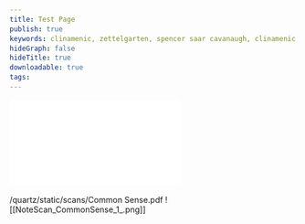 ```yaml
---
title: Test Page
publish: true
keywords: clinamenic, zettelgarten, spencer saar cavanaugh, clinamenic LLC, zettelkasten, digital garden, hypergraph
hideGraph: false
hideTitle: true
downloadable: true
tags:
---
```

![PDF Title](quartz/static/scans/Common_Sense.pdf)

/quartz/static/scans/Common Sense.pdf
![[NoteScan_CommonSense_1_.png]]